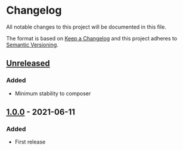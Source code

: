 # Changelog
All notable changes to this project will be documented in this file.

The format is based on [Keep a Changelog](http://keepachangelog.com/en/1.0.0/)
and this project adheres to [Semantic Versioning](http://semver.org/spec/v2.0.0.html).

## [Unreleased]

### Added
- Minimum stability to composer

## [1.0.0] - 2021-06-11

### Added
- First release

[Unreleased]: https://github.com/sgodoy17/magento-2-spanish-chile-language-pack/compare/1.0.0...HEAD
[1.0.0]: https://github.com/sgodoy17/magento-2-spanish-chile-language-pack/releases/tag/1.0.0
